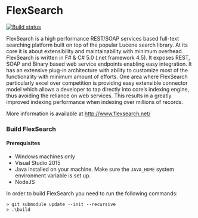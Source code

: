 FlexSearch
==========

[![Build status](https://ci.appveyor.com/api/projects/status/lv07ggb6pxxt4dtg/branch/master?svg=true)](https://ci.appveyor.com/project/seemantr/flexsearch/branch/master)

FlexSearch is a high performance REST/SOAP services based full-text searching platform built on top of the popular Lucene search library.  At its core it is about extensibility and maintainability with minimum overhead. 
FlexSearch is written in F# & C# 5.0 (.net framework 4.5). It exposes REST, SOAP and Binary based web service endpoints enabling easy integration. It has an extensive plug-in architecture with ability to customize most of the functionality with minimum amount of efforts. One area where FlexSearch particularly excel over competition is providing easy extensible connector model which allows a developer to tap directly into core’s indexing engine, thus avoiding the reliance on web services. This results in a greatly improved indexing performance when indexing over millions of records.

More information is available at http://www.flexsearch.net/


### Build FlexSearch

#### Prerequisites
- Windows machines only
- Visual Studio 2015
- Java installed on your machine. Make sure the `JAVA_HOME` system environment variable is set up.
- NodeJS

In order to build FlexSearch you need to run the following commands:
```
> git submodule update --init --recursive
> .\build
```
